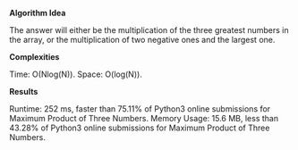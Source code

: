 **Algorithm Idea**

The answer will either be the multiplication of 
the three greatest numbers in the array, or the multiplication 
of two negative ones and the largest one. 

**Complexities**

Time: O(Nlog(N)).
Space: O(log(N)).

**Results**

Runtime: 252 ms, faster than 75.11% of Python3 online submissions for Maximum Product of Three Numbers.
Memory Usage: 15.6 MB, less than 43.28% of Python3 online submissions for Maximum Product of Three Numbers.
